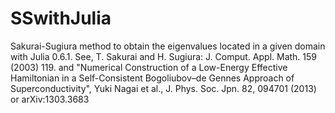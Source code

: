 # SSwithJulia
Sakurai-Sugiura method to obtain the eigenvalues located in a given domain with Julia 0.6.1. See, T. Sakurai and H. Sugiura: J. Comput. Appl. Math. 159 (2003) 119. and "Numerical Construction of a Low-Energy Effective Hamiltonian in a Self-Consistent Bogoliubov–de Gennes Approach of Superconductivity", Yuki Nagai et al., J. Phys. Soc. Jpn. 82, 094701 (2013) or arXiv:1303.3683 
